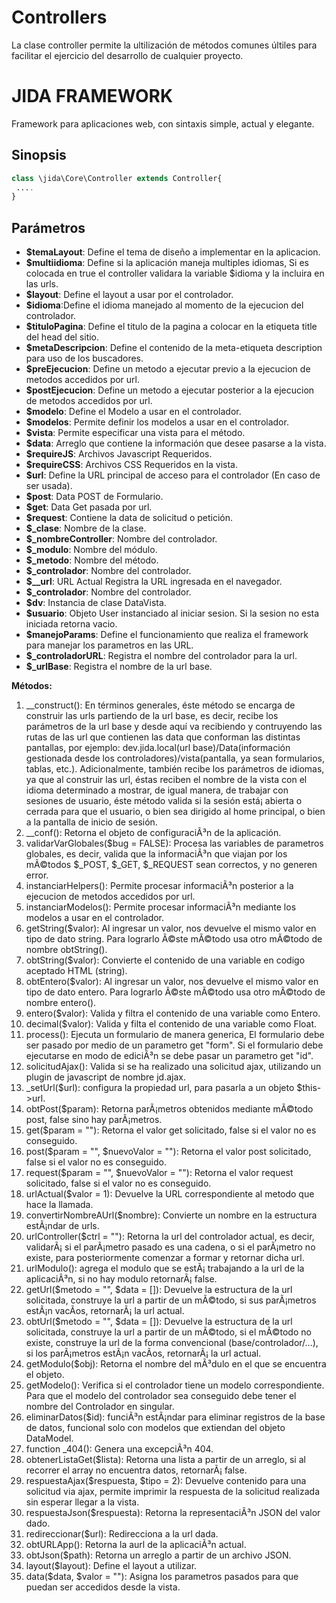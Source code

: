 # Controllers
La clase controller permite la ultilización de métodos comunes últiles para facilitar el ejercicio del desarrollo de cualquier proyecto.

# JIDA FRAMEWORK
Framework para aplicaciones web, con sintaxis simple, actual y elegante.

Sinopsis
---
```php
class \jida\Core\Controller extends Controller{
 ....
}
```
Parámetros
---
- **$temaLayout**: Define el tema de diseño a implementar en la aplicacion.
- **$multiidioma**: Define si la aplicación maneja multiples idiomas, Si es colocada en true el controller validara la variable $idioma y la incluira en las urls.
- **$layout**: Define el layout a usar por el controlador.
- **$idioma**:Define el idioma manejado al momento de la ejecucion del controlador.
- **$tituloPagina**: Define el titulo de la pagina a colocar en la etiqueta title del head del sitio.
- **$metaDescripcion**: Define el contenido de la meta-etiqueta description para uso de los buscadores.
- **$preEjecucion**: Define un metodo a ejecutar previo a la ejecucion de metodos accedidos por url.
- **$postEjecucion**: Define un metodo a ejecutar posterior a la ejecucion de metodos accedidos por url.
- **$modelo**: Define el Modelo a usar en el controlador.
- **$modelos**: Permite definir los modelos a usar en el controlador.
- **$vista**: Permite especificar una vista para el método.
- **$data**: Arreglo que contiene la información que desee pasarse a la vista.
- **$requireJS**: Archivos Javascript Requeridos.
- **$requireCSS**: Archivos CSS Requeridos en la vista.
- **$url**: Define la URL principal de acceso para el controlador (En caso de ser usada).
- **$post**: Data POST de Formulario.
- **$get**: Data Get pasada por url.
- **$request**: Contiene la data de solicitud o petición.
- **$_clase**: Nombre de la clase.
- **$_nombreController**: Nombre del controlador.
- **$_modulo**: Nombre del módulo.
- **$_metodo**: Nombre del método.
- **$_controlador**: Nombre del controlador.
- **$__url**: URL Actual Registra la URL ingresada en el navegador.
- **$_controlador**: Nombre del controlador.
- **$dv**: Instancia de clase DataVista.
- **$usuario**: Objeto User instanciado al iniciar sesion. Si la sesion no esta iniciada retorna vacio.
- **$manejoParams**: Define el funcionamiento que realiza el framework para manejar los parametros en las URL.
- **$_controladorURL**: Registra el nombre del controlador para la url.
- **$_urlBase**: Registra el nombre de la url base.

**Métodos:**

1. __construct(): En términos generales, éste método se encarga de construir las urls partiendo de la url base, es decir, recibe los parámetros de la url base y desde aquí­ va recibiendo y contruyendo las rutas de las url que contienen las data que conforman las distintas pantallas, por ejemplo: dev.jida.local(url base)/Data(información gestionada desde los controladores)/vista(pantalla, ya sean formularios, tablas, etc.). Adicionalmente, también recibe los parámetros de idiomas, ya que al construir las url, éstas reciben el nombre de la vista con el idioma determinado a mostrar, de igual manera, de trabajar con sesiones de usuario, éste método valida si la sesión está¡ abierta o cerrada para que el usuario, o bien sea dirigido al home principal, o bien a la pantalla de inicio de sesión.
2. __conf(): Retorna el objeto de configuraciÃ³n de la aplicación. 
3. validarVarGlobales($bug = FALSE): Procesa las variables de parametros globales, es decir, valida que la informaciÃ³n que viajan por los mÃ©todos $_POST, $_GET, $_REQUEST sean correctos, y no generen error.
4. instanciarHelpers(): Permite procesar informaciÃ³n posterior a la ejecucion de metodos accedidos por url.
5. instanciarModelos(): Permite procesar informaciÃ³n mediante los modelos a usar en el controlador.
6. getString($valor): Al ingresar un valor, nos devuelve el mismo valor en tipo de dato string. Para lograrlo Ã©ste mÃ©todo usa otro mÃ©todo de nombre obtString().
7. obtString($valor): Convierte el contenido de una variable en codigo aceptado HTML (string).
8. obtEntero($valor): Al ingresar un valor, nos devuelve el mismo valor en tipo de dato entero. Para lograrlo Ã©ste mÃ©todo usa otro mÃ©todo de nombre entero().
9. entero($valor): Valida y filtra el contenido de una variable como Entero.
10. decimal($valor): Valida y filta el contenido de una variable como Float.
11. process(): Ejecuta un formulario de manera generica, El formulario debe ser pasado por medio de un parametro get "form". Si el formulario debe ejecutarse en modo de ediciÃ³n se debe pasar un parametro get "id".
12. solicitudAjax(): Valida si se ha realizado una solicitud ajax, utilizando un plugin de javascript de nombre jd.ajax.
13. _setUrl($url): configura la propiedad url, para pasarla a un objeto $this->url.
14. obtPost($param): Retorna parÃ¡metros obtenidos mediante mÃ©todo post, false sino hay parÃ¡metros.
15. get($param = ""): Retorna el valor get solicitado, false si el valor no es conseguido.
16. post($param = "", $nuevoValor = ""): Retorna el valor post solicitado, false si el valor no es conseguido.
17. request($param = "", $nuevoValor = ""): Retorna el valor request solicitado, false si el valor no es conseguido.
18. urlActual($valor = 1): Devuelve la URL correspondiente al metodo que hace la llamada.
19. convertirNombreAUrl($nombre): Convierte un nombre en la estructura estÃ¡ndar de urls.
20. urlController($ctrl = ""): Retorna la url del controlador actual, es decir, validarÃ¡ si el parÃ¡metro pasado es una cadena, o si el parÃ¡metro no existe, para posteriormente comenzar a formar y retornar dicha url.
21. urlModulo(): agrega el modulo que se estÃ¡ trabajando a la url de la aplicaciÃ³n, si no hay modulo retornarÃ¡ false.
22. getUrl($metodo = "", $data = []): Devuelve la estructura de la url solicitada, construye la url a partir de un mÃ©todo, si sus parÃ¡metros estÃ¡n vacÃ­os, retornarÃ¡ la url actual.
23. obtUrl($metodo = "", $data = []): Devuelve la estructura de la url solicitada, construye la url a partir de un mÃ©todo, si el mÃ©todo no existe, construye la url de la forma convencional (base/controlador/...), si los parÃ¡metros estÃ¡n vacÃ­os, retornarÃ¡ la url actual.
24. getModulo($obj): Retorna el nombre del mÃ³dulo en el que se encuentra el objeto.
25. getModelo(): Verifica si el controlador tiene un modelo correspondiente. Para que el modelo del controlador sea conseguido debe tener el nombre del Controlador en singular.
26. eliminarDatos($id): funciÃ³n estÃ¡ndar para eliminar registros de la base de datos, funcional solo con modelos que extiendan del objeto DataModel.
27. function _404(): Genera una excepciÃ³n 404.
28. obtenerListaGet($lista): Retorna una lista a partir de un arreglo, si al recorrer el array no encuentra datos, retornarÃ¡ false.
29. respuestaAjax($respuesta, $tipo = 2): Devuelve contenido para una solicitud via ajax, permite imprimir la respuesta de la solicitud realizada sin esperar llegar a la vista.
30. respuestaJson($respuesta): Retorna la representaciÃ³n JSON del valor dado.
31. redireccionar($url): Redirecciona a la url dada.
32. obtURLApp(): Retorna la aurl de la aplicaciÃ³n actual. 
33. obtJson($path): Retorna un arreglo a partir de un archivo JSON.
34. layout($layout): Define el layout a utilizar.
35. data($data, $valor = ""): Asigna los parametros pasados para que puedan ser accedidos desde la vista.

